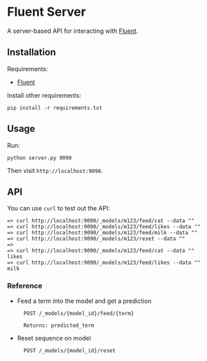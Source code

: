 # Fluent Server

A server-based API for interacting with [Fluent](https://github.com/chetan51/nupic.fluent).

## Installation

Requirements:

- [Fluent](https://github.com/chetan51/nupic.fluent)

Install other requirements:

    pip install -r requirements.txt

## Usage

Run:

    python server.py 9090

Then visit `http://localhost:9090`.

## API

You can use `curl` to test out the API:

    => curl http://localhost:9090/_models/m123/feed/cat --data ""
    => curl http://localhost:9090/_models/m123/feed/likes --data ""
    => curl http://localhost:9090/_models/m123/feed/milk --data ""
    => curl http://localhost:9090/_models/m123/reset --data ""
    =>
    => curl http://localhost:9090/_models/m123/feed/cat --data ""
    likes
    => curl http://localhost:9090/_models/m123/feed/likes --data ""
    milk

### Reference

* Feed a term into the model and get a prediction

        POST /_models/{model_id}/feed/{term}

        Returns: predicted_term

* Reset sequence on model

        POST /_models/{model_id}/reset
